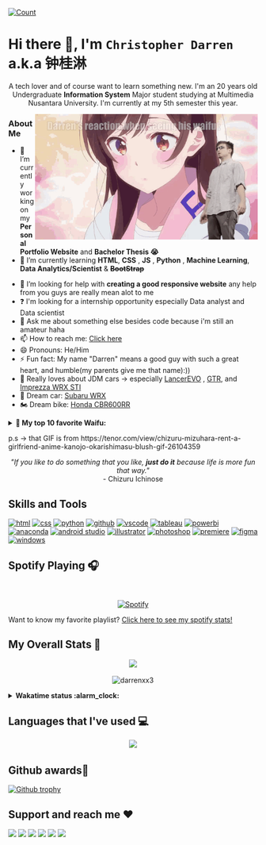 <!--NOTES
To all people who wants to make a beautiful README, you guys can see my readme to have an inspirations but please
don't copy paste all the same. If you guys is interested in using my README reference,  kindly please by tweaking the code or altering the layout.
This approach promotes a culture of innovation and respect, ensuring my README remains protected while still allowing others to benefit from it in a collaborative and transformative manner. In essence, it's about fostering a community where creativity thrives within the bounds of respect for intellectual property, making GitHub a place where everyone's contributions are valued and honored. Thankyou ❤
-->

[![Count](https://komarev.com/ghpvc/?username=darrenxx3&style=flat-square&color=yellow)](https://github.com/darrenxx3)

# Hi there 👋, I'm ```Christopher Darren``` a.k.a 钟桂淋
<p align="center">
  A tech lover and of course want to learn something new. I'm an 20 years old Undergraduate <b>Information System</b> Major student studying at Multimedia Nusantara University.
  I'm currently at my 5th semester this year.
</p>

<img align="right" src= "WaifunyaDarrenedited.gif" alt="iniwaifuku" width=450/>

### About Me
- 🔭 I’m currently working on my **Personal Portfolio Website** and **Bachelor Thesis 😭**
- 🌱 I’m currently learning **HTML**, **CSS** , **JS** , **Python** , **Machine Learning**, **Data Analytics/Scientist** & ~~**BootStrap**~~
<!-- - 👯 I’m looking to collaborate on ...-->
- 🤔 I’m looking for help with **creating a good responsive website** any help from you guys are really mean alot to me
- ❓ I'm looking for a internship opportunity especially Data analyst and Data scientist 
- 💬 Ask me about something else besides code because i'm still an amateur haha
- 📫 How to reach me: [Click here]
- 😄 Pronouns: He/Him
- ⚡ Fun fact: My name "Darren" means a good guy with such a great heart, and humble(my parents give me that name):))
- 🚗 Really loves about JDM cars -> especially [LancerEVO] , [GTR], and [Imprezza WRX STI]
- 🚙 Dream car: [Subaru WRX]
- 🏍️ Dream bike: [Honda CBR600RR] 

<details>
  <summary><b>🥰 My top 10 favorite Waifu:</b></summary><br>
  
  1. [Chizuru Ichinose](https://images4.alphacoders.com/129/1297868.png) from *Kanojo Okarishimasu* (since 2020)
  2. [Lena Milize](https://images3.alphacoders.com/128/1289650.png) from *EIGHTY SIX-86*
  3. [Yukinoshita Yukino](https://images.alphacoders.com/710/710655.jpg) from *Oregairu*
  4. [Ayaka Kamisato](https://images6.alphacoders.com/132/1322778.png) from *Genshin Impact*
  5. [Power](https://images5.alphacoders.com/132/1325249.jpeg) from *Chainsawman*
  6. [Sakayanagi Arisu](https://images.alphacoders.com/.jpeg) from *Classroom of the Elite*
  7. [Chisato Nishikigi]() from *Lycoris Recoil*
  8. [Alisa Mikhailovna Kujou]() from *Tokidoki Bosotto Russia-go de Dereru Tonari no Aalya-san*
  9. []
  10. []
</details>

<p>p.s -> that GIF is from https://tenor.com/view/chizuru-mizuhara-rent-a-girlfriend-anime-kanojo-okarishimasu-blush-gif-26104359</p>

<p align="center">
  <i>"If you like to do something that you like, <b>just do it</b> because life is more fun that way."</i><br>
  - Chizuru Ichinose
</p>

## Skills and Tools
<div align="left">
  <a href="https://github.com/darrenxx3" alt="nothing"><img src="https://img.shields.io/badge/HTML-E34F26?style=for-the-badge&logo=html5&logoColor=white" alt="html"></a>
  <a href="https://github.com/darrenxx3" alt="nothing"><img src="https://img.shields.io/badge/CSS-1572B6.svg?style=for-the-badge&logo=CSS3&logoColor=white" alt="css"></a>
  <a href="https://github.com/darrenxx3" alt="nothing"><img src="https://img.shields.io/badge/Python-3776AB.svg?style=for-the-badge&logo=Python&logoColor=white" alt="python"></a>
  <a href="https://github.com/darrenxx3" alt="nothing"><img src="https://img.shields.io/badge/GitHub-181717.svg?style=for-the-badge&logo=GitHub&logoColor=gold" alt="github"></a>
  <a href="https://github.com/darrenxx3" alt="nothing"><img src="https://img.shields.io/badge/Visual%20Studio%20Code-007ACC.svg?style=for-the-badge&logo=Visual-Studio-Code&logoColor=white" alt="vscode"></a>
  <a href="https://github.com/darrenxx3" alt="nothing"><img src="https://img.shields.io/badge/Tableau-E97627.svg?style=for-the-badge&logo=Tableau&logoColor=black" alt="tableau"></a>
  <a href="https://github.com/darrenxx3" alt="nothing"><img src="https://img.shields.io/badge/Power%20BI-F2C811.svg?style=for-the-badge&logo=Power-BI&logoColor=black" alt="powerbi"></a>
  <a href="https://github.com/darrenxx3" alt="nothing"><img src="https://img.shields.io/badge/Anaconda-44A833.svg?style=for-the-badge&logo=Anaconda&logoColor=black" alt="anaconda"></a>
  <a href="https://github.com/darrenxx3" alt="nothing"><img src="https://img.shields.io/badge/Android%20Studio-3DDC84.svg?style=for-the-badge&logo=Android-Studio&logoColor=black" alt="android studio"></a>
  <a href="https://github.com/darrenxx3" alt="nothing"><img src="https://img.shields.io/badge/Adobe%20Illustrator-FF9A00.svg?style=for-the-badge&logo=Adobe-Illustrator&logoColor=black" alt="illustrator"></a>
  <a href="https://github.com/darrenxx3" alt="nothing"><img src="https://img.shields.io/badge/Adobe%20Photoshop-31A8FF.svg?style=for-the-badge&logo=Adobe-Photoshop&logoColor=white" alt="photoshop"></a>
  <a href="https://github.com/darrenxx3" alt="nothing"><img src="https://img.shields.io/badge/Adobe%20Premiere%20Pro-3c009d.svg?style=for-the-badge&logo=Adobe-Premiere-Pro&logoColor=white" alt="premiere"></a>
  <a href="https://github.com/darrenxx3" alt="nothing"><img src="https://img.shields.io/badge/Figma-920000.svg?style=for-the-badge&logo=Figma&logoColor=white" alt="figma"></a>
  <a href="https://github.com/darrenxx3" alt="nothing"><img src="https://img.shields.io/badge/Windows-0078D4.svg?style=for-the-badge&logo=Windows&logoColor=white" alt ="windows"></a>
  
</div>

## Spotify Playing 🎧
<!--[![Spotify](https://spotify-by-novatorem.vercel.app/api/spotify)](https://open.spotify.com/user/8btvrf0k2kk4qszsfna7orb29)-->

&nbsp; <div align="center">
[![Spotify](https://spotify-by-novatorem.vercel.app/api/spotify)](https://open.spotify.com/playlist/77dZtkH5UsAxWBjosaBSzC)
</div>

Want to know my favorite playlist? [Click here to see my spotify stats!](https://volt.fm/user/6cmde29n1eqlh1c2)

##  My Overall Stats 🏁
<p align="center"> <img src="https://github-readme-stats-sigma-five.vercel.app/api?username=darrenxx3&theme=tokyonight&show_icons=true&count_private=true&hide_border=true"/></p>
<p align="center"> <img src="https://github-readme-streak-stats.herokuapp.com/?user=darrenxx3&theme=tokyonight&hide_border=true" alt="darrenxx3" /></p>

<details>
<summary><b>Wakatime status :alarm_clock:</b></summary>
<br></br>
  
[![Harlok's wakatime stats](https://github-readme-stats.vercel.app/api/wakatime?username=darren&theme=tokyonight)](https://github.com/anuraghazra/github-readme-stats)

</details>

##  Languages that I've used 💻
<p align="center"> <img src="https://github-readme-stats-sigma-five.vercel.app/api/top-langs/?username=darrenxx3&layout=compact&theme=tokyonight&hide_border=true" style="width:42%"/></p>
<!--![Top Languages Card](https://github-readme-stats-sigma-five.vercel.app/api/top-langs/?username=darrenxx3&layout=compact&theme=tokyonight)-->

## Github awards👑
[![Github trophy](https://github-profile-trophy.vercel.app/?username=darrenxx3&theme=tokyonight&margin-w=15&margin-h=15&no-frame=true)](https://github.com/darrenxx3/)

## Support and reach me :heart:
<div align="left">
  <a href="https://www.youtube.com/channel/UCyZf7qgG1ikTpp-od-oQZNA" alt="youtube"><img src="https://icon-library.com/images/youtube-round-icon-png/youtube-round-icon-png-16.jpg" style="width:80px"></a>
  <a href="https://steamcommunity.com/profiles/76561198837185839/" alt="steam"><img src="https://cdn.freebiesupply.com/images/large/2x/steam-logo-transparent.png" style="width:80px"></a>
  <a href="https://rogcommunity.id/members/christopher03/" alt="rogcommunity"><img src="https://seeklogo.com/images/R/republic-of-gamers-new-logo-C7B28EBFFE-seeklogo.com.png" style="width:80px"></a>
  <a href="https://www.hoyolab.com/accountCenter/postList?id=108359880" alt="hoyo"><img src="https://cdn-www.bluestacks.com/bs-images/38ea0bfad29830f9e91c414bf729317c.png" style="width:80px"></a>
  <a href="mailto:cdarren2003@gmail.com" alt="email"><img src="https://www.logo.wine/a/logo/Gmail/Gmail-Logo.wine.svg" style="width:100px"></a>
  <a href="https://www.facebook.com/christopher.darren.33/" alt="fb"><img src="https://www.freepnglogos.com/uploads/facebook-logo-icon/facebook-logo-icon-file-facebook-icon-svg-wikimedia-commons-4.png" style="width:80px"></a>

</div>

<!-- Links -->
[Click here]: https://github.com/darrenxx3#support-and-reach-me-heart
[LancerEVO]: https://images4.alphacoders.com/822/822019.jpg
[GTR]: https://images.alphacoders.com/749/749420.jpg
[Imprezza WRX STI]: https://images5.alphacoders.com/463/463325.jpg
[Subaru WRX]: https://inging.s3-ap-southeast-1.amazonaws.com/website/pages/subaru_overview_8_mobile.jpg
[Honda CBR600RR]: https://wall.alphacoders.com/big.php?i=684369

